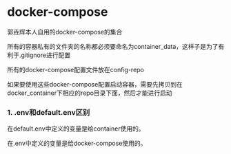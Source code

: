 # docker-compose

郭垚辉本人自用的docker-compose的集合



所有的容器私有的文件夹的名称都必须要命名为container_data，这样子是为了有利于.gitignore进行配置



所有的docker-compose配置文件放在config-repo

如果要使用这些docker-compose配置启动容器，需要先拷贝到在docker_container下相应的repo目录下面，然后才能进行启动


### 1. .env和default.env区别
在default.env中定义的变量是给container使用的。

在.env中定义的变量是给docker-compose使用的。